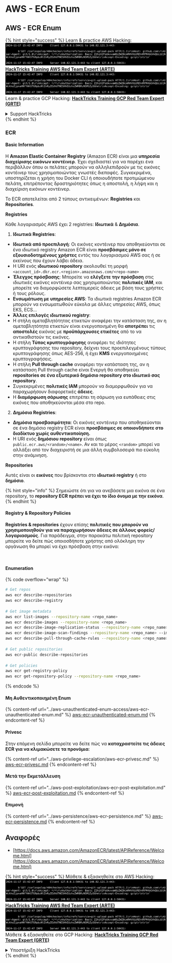 # AWS - ECR Enum

## AWS - ECR Enum

{% hint style="success" %}
Learn & practice AWS Hacking:<img src="../../../.gitbook/assets/image (1).png" alt="" data-size="line">[**HackTricks Training AWS Red Team Expert (ARTE)**](https://training.hacktricks.xyz/courses/arte)<img src="../../../.gitbook/assets/image (1).png" alt="" data-size="line">\
Learn & practice GCP Hacking: <img src="../../../.gitbook/assets/image (2).png" alt="" data-size="line">[**HackTricks Training GCP Red Team Expert (GRTE)**<img src="../../../.gitbook/assets/image (2).png" alt="" data-size="line">](https://training.hacktricks.xyz/courses/grte)

<details>

<summary>Support HackTricks</summary>

* Check the [**subscription plans**](https://github.com/sponsors/carlospolop)!
* **Join the** 💬 [**Discord group**](https://discord.gg/hRep4RUj7f) or the [**telegram group**](https://t.me/peass) or **follow** us on **Twitter** 🐦 [**@hacktricks\_live**](https://twitter.com/hacktricks\_live)**.**
* **Share hacking tricks by submitting PRs to the** [**HackTricks**](https://github.com/carlospolop/hacktricks) and [**HackTricks Cloud**](https://github.com/carlospolop/hacktricks-cloud) github repos.

</details>
{% endhint %}

### ECR

#### Basic Information

Η **Amazon Elastic Container Registry** (Amazon ECR) είναι μια **υπηρεσία διαχείρισης εικόνων κοντέινερ**. Έχει σχεδιαστεί για να παρέχει ένα περιβάλλον όπου οι πελάτες μπορούν να αλληλεπιδρούν με τις εικόνες κοντέινερ τους χρησιμοποιώντας γνωστές διεπαφές. Συγκεκριμένα, υποστηρίζεται η χρήση του Docker CLI ή οποιουδήποτε προτιμώμενου πελάτη, επιτρέποντας δραστηριότητες όπως η αποστολή, η λήψη και η διαχείριση εικόνων κοντέινερ.

Το ECR αποτελείται από 2 τύπους αντικειμένων: **Registries** και **Repositories**.

**Registries**

Κάθε λογαριασμός AWS έχει 2 registries: **Ιδιωτικά** & **Δημόσια**.

1. **Ιδιωτικά Registries**:

* **Ιδιωτικά από προεπιλογή**: Οι εικόνες κοντέινερ που αποθηκεύονται σε ένα ιδιωτικό registry Amazon ECR είναι **προσβάσιμες μόνο σε εξουσιοδοτημένους χρήστες** εντός του λογαριασμού AWS σας ή σε εκείνους που έχουν λάβει άδεια.
* Η URI ενός **ιδιωτικού repository** ακολουθεί τη μορφή `<account_id>.dkr.ecr.<region>.amazonaws.com/<repo-name>`
* **Έλεγχος πρόσβασης**: Μπορείτε να **ελέγξετε την πρόσβαση** στις ιδιωτικές εικόνες κοντέινερ σας χρησιμοποιώντας **πολιτικές IAM**, και μπορείτε να διαμορφώσετε λεπτομερείς άδειες με βάση τους χρήστες ή τους ρόλους.
* **Ενσωμάτωση με υπηρεσίες AWS**: Τα ιδιωτικά registries Amazon ECR μπορούν να ενσωματωθούν εύκολα με άλλες υπηρεσίες AWS, όπως EKS, ECS...
* **Άλλες επιλογές ιδιωτικού registry**:
* Η στήλη αμεταβλητότητας ετικετών αναφέρει την κατάσταση της, αν η αμεταβλητότητα ετικετών είναι ενεργοποιημένη θα **αποτρέπει** τις **αποστολές** εικόνας με **προϋπάρχουσες ετικέτες** από το να αντικαθιστούν τις εικόνες.
* Η στήλη **Τύπος κρυπτογράφησης** αναφέρει τις ιδιότητες κρυπτογράφησης του repository, δείχνει τους προεπιλεγμένους τύπους κρυπτογράφησης όπως AES-256, ή έχει **KMS** ενεργοποιημένες κρυπτογραφήσεις.
* Η στήλη **Pull through cache** αναφέρει την κατάσταση της, αν η κατάσταση Pull through cache είναι Ενεργή θα αποθηκεύει **repositories σε ένα εξωτερικό δημόσιο repository στο ιδιωτικό σας repository**.
* Συγκεκριμένες **πολιτικές IAM** μπορούν να διαμορφωθούν για να παραχωρήσουν διαφορετικές **άδειες**.
* Η **διαμόρφωση σάρωσης** επιτρέπει τη σάρωση για ευπάθειες στις εικόνες που αποθηκεύονται μέσα στο repo.

2. **Δημόσια Registries**:

* **Δημόσια προσβασιμότητα**: Οι εικόνες κοντέινερ που αποθηκεύονται σε ένα δημόσιο registry ECR είναι **προσβάσιμες σε οποιονδήποτε στο διαδίκτυο χωρίς αυθεντικοποίηση.**
* Η URI ενός **δημόσιου repository** είναι όπως `public.ecr.aws/<random>/<name>`. Αν και το μέρος `<random>` μπορεί να αλλάξει από τον διαχειριστή σε μια άλλη συμβολοσειρά πιο εύκολη στην ανάμνηση.

**Repositories**

Αυτές είναι οι **εικόνες** που βρίσκονται στο **ιδιωτικό registry** ή στο **δημόσιο**.

{% hint style="info" %}
Σημειώστε ότι για να ανεβάσετε μια εικόνα σε ένα repository, το **repository ECR πρέπει να έχει το ίδιο όνομα με την εικόνα**.
{% endhint %}

#### Registry & Repository Policies

**Registries & repositories** έχουν επίσης **πολιτικές που μπορούν να χρησιμοποιηθούν για να παραχωρήσουν άδειες σε άλλους φορείς/λογαριασμούς**. Για παράδειγμα, στην παρακάτω πολιτική repository μπορείτε να δείτε πώς οποιοσδήποτε χρήστης από ολόκληρη την οργάνωση θα μπορεί να έχει πρόσβαση στην εικόνα:

<figure><img src="../../../.gitbook/assets/image (280).png" alt=""><figcaption></figcaption></figure>

#### Enumeration

{% code overflow="wrap" %}
```bash
# Get repos
aws ecr describe-repositories
aws ecr describe-registry

# Get image metadata
aws ecr list-images --repository-name <repo_name>
aws ecr describe-images --repository-name <repo_name>
aws ecr describe-image-replication-status --repository-name <repo_name> --image-id <image_id>
aws ecr describe-image-scan-findings --repository-name <repo_name> --image-id <image_id>
aws ecr describe-pull-through-cache-rules --repository-name <repo_name> --image-id <image_id>

# Get public repositories
aws ecr-public describe-repositories

# Get policies
aws ecr get-registry-policy
aws ecr get-repository-policy --repository-name <repo_name>
```
{% endcode %}

#### Μη Αυθεντικοποιημένη Enum

{% content-ref url="../aws-unauthenticated-enum-access/aws-ecr-unauthenticated-enum.md" %}
[aws-ecr-unauthenticated-enum.md](../aws-unauthenticated-enum-access/aws-ecr-unauthenticated-enum.md)
{% endcontent-ref %}

#### Privesc

Στην επόμενη σελίδα μπορείτε να δείτε πώς να **καταχραστείτε τις άδειες ECR για να κλιμακώσετε τα προνόμια**:

{% content-ref url="../aws-privilege-escalation/aws-ecr-privesc.md" %}
[aws-ecr-privesc.md](../aws-privilege-escalation/aws-ecr-privesc.md)
{% endcontent-ref %}

#### Μετά την Εκμετάλλευση

{% content-ref url="../aws-post-exploitation/aws-ecr-post-exploitation.md" %}
[aws-ecr-post-exploitation.md](../aws-post-exploitation/aws-ecr-post-exploitation.md)
{% endcontent-ref %}

#### Επιμονή

{% content-ref url="../aws-persistence/aws-ecr-persistence.md" %}
[aws-ecr-persistence.md](../aws-persistence/aws-ecr-persistence.md)
{% endcontent-ref %}

## Αναφορές

* [https://docs.aws.amazon.com/AmazonECR/latest/APIReference/Welcome.html](https://docs.aws.amazon.com/AmazonECR/latest/APIReference/Welcome.html)

{% hint style="success" %}
Μάθετε & εξασκηθείτε στο AWS Hacking:<img src="../../../.gitbook/assets/image (1).png" alt="" data-size="line">[**HackTricks Training AWS Red Team Expert (ARTE)**](https://training.hacktricks.xyz/courses/arte)<img src="../../../.gitbook/assets/image (1).png" alt="" data-size="line">\
Μάθετε & εξασκηθείτε στο GCP Hacking: <img src="../../../.gitbook/assets/image (2).png" alt="" data-size="line">[**HackTricks Training GCP Red Team Expert (GRTE)**<img src="../../../.gitbook/assets/image (2).png" alt="" data-size="line">](https://training.hacktricks.xyz/courses/grte)

<details>

<summary>Υποστήριξη HackTricks</summary>

* Ελέγξτε τα [**σχέδια συνδρομής**](https://github.com/sponsors/carlospolop)!
* **Εγγραφείτε στην** 💬 [**ομάδα Discord**](https://discord.gg/hRep4RUj7f) ή στην [**ομάδα telegram**](https://t.me/peass) ή **ακολουθήστε** μας στο **Twitter** 🐦 [**@hacktricks\_live**](https://twitter.com/hacktricks\_live)**.**
* **Μοιραστείτε κόλπα hacking υποβάλλοντας PRs στα** [**HackTricks**](https://github.com/carlospolop/hacktricks) και [**HackTricks Cloud**](https://github.com/carlospolop/hacktricks-cloud) github repos.

</details>
{% endhint %}

